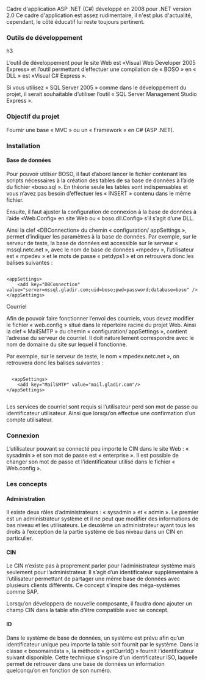 Cadre d'application ASP .NET (C#) développé en 2008 pour .NET version 2.0 Ce cadre d'application 
est assez rudimentaire, il n'est plus d'actualité, cependant, le côté éducatif lui reste toujours pertinent.

<h3>Outils de développement</h3>h3

L’outil de développement pour le site Web est «Visual Web Developer 2005 Express» et l’outil permettant d’effectuer une compilation de « BOSO » en « DLL »  est «Visual C# Express ».

Si vous utilisez « SQL Server 2005 » comme dans le développement du projet, il serait souhaitable d’utiliser l’outil « SQL Server Management Studio Express ».

<h3>Objectif du projet</h3>

Fournir une base « MVC » ou un « Framework » en C# (ASP .NET).

<h3>Installation</h3>

<h4>Base de données</h4>

Pour pouvoir utiliser BOSO, il faut d’abord lancer le fichier contenant les scripts nécessaires à la création des tables de sa base de données à l’aide du fichier «boso.sql ». En théorie seule les tables sont indispensables et vous n’avez pas besoin d’effectuer les « INSERT » contenu dans le même fichier.

Ensuite, il faut ajuster la configuration de connexion à la base de données à l’aide «Web.Config» en site Web ou « boso.dll.Config» s’il s’agit d’une DLL.

Ainsi la clef «DBConnection» du chemin « configuration/ appSettings », permet d’indiquer les paramètres à la base de données. Par exemple, sur le serveur de teste, la base de données est accessible sur le serveur  « mssql.netc.net », avec le nom de base de données «mpedev », l’utilisateur est « mpedev » et le mots de passe « petdyps1 » et on retrouvera donc les balises suivantes :

<code>
&lt;appSettings&gt;
	&lt;add key="DBConnection" value="server=mssql.gladir.com;uid=boso;pwd=password;database=boso" /&gt;
&lt;/appSettings&gt;
</code>  

Courriel

Afin de pouvoir faire fonctionner l’envoi des courriels, vous devez modifier le fichier « web.config » situé dans le répertoire racine du projet Web. Ainsi la clef « MailSMTP » du chemin « configuration/ appSettings », contient l’adresse du serveur de courriel. Il doit naturellement correspondre avec le nom de domaine du site sur lequel il fonctionne. 

Par exemple, sur le serveur de teste, le nom « mpedev.netc.net », on retrouvera donc les balises suivantes :

<code>
  &lt;appSettings&gt;
    &lt;add key="MailSMTP" value="mail.gladir.com"/&gt;
&lt;/appSettings&gt;

</code>

Les services de courriel sont requis si l’utilisateur perd son mot de passe ou identificateur utilisateur. Ainsi que lorsqu’on effectue une confirmation d’un compte utilisateur.

<h3>Connexion</h3>

L’utilisateur pouvant se connecté peu importe le CIN dans le site Web : « sysadmin » et son mot de passe est « enterprise ». Il est possible de changer son mot de passe et l’identificateur utilisé dans le fichier « Web.config ».



<h3>Les concepts</h3>

<h4>Administration</h4>

Il existe deux rôles d’administrateurs : « sysadmin » et « admin ». Le premier est un administrateur système et il ne peut que modifier des informations de bas niveau et les utilisateurs. Le deuxième un administrateur ayant tous les droits à l’exception de la partie système de bas niveau dans un CIN en particulier.

<h4>CIN</h4>

Le CIN n’existe pas à proprement parler pour l’administrateur système mais seulement pour l’administrateur. Il s’agit d’un identificateur supplémentaire à l’utilisateur permettant de partager une même base de données avec plusieurs clients différents. Ce concept s’inspire des méga-systèmes comme SAP.

Lorsqu’on développera de nouvelle composante, il faudra donc ajouter un champ CIN dans la table afin d’être compatible avec se concept.

<h4>ID</h4>

Dans le système de base de données, un système est prévu afin qu’un identificateur unique peu importe la table soit fournit par le système. Dans la classe « bosomaindata », la méthode « getCurrId() » fournit l’identificateur suivant disponible. Cette technique s’inspire d’un identificateur ISO, laquelle permet de retrouver dans une base de données un information quelconqu’on en fonction de son numéro.
